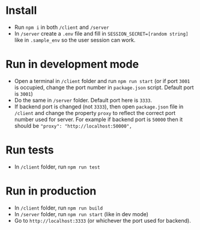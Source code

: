 # Install

- Run `npm i` in both `/client` and `/server`
- In `/server` create a `.env` file and fill in `SESSION_SECRET=[random string]` like in `.sample_env` so the user session can work.

# Run in development mode

- Open a terminal in `/client` folder and run `npm run start` (or if port `3001` is occupied, change the port number in `package.json` script. Default port is `3001`)
- Do the same in `/server` folder. Default port here is `3333`.
- If backend port is changed (not `3333`), then open `package.json` file in `/client` and change the property `proxy` to reflect the correct port number used for server. For example if backend port is `50000` then it should be `"proxy": "http://localhost:50000",`

# Run tests

- In `/client` folder, run `npm run test`

# Run in production

- In `/client` folder, run `npm run build`
- In `/server` folder, run `npm run start` (like in dev mode)
- Go to `http://localhost:3333` (or whichever the port used for backend).
